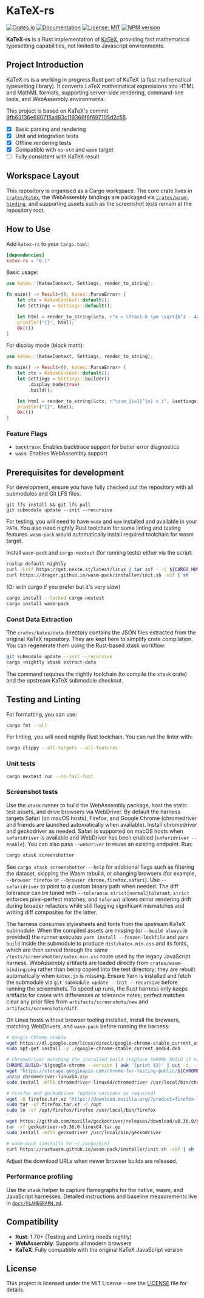 # KaTeX-rs

[![Crates.io](https://img.shields.io/crates/v/katex-rs.svg)](https://crates.io/crates/katex-rs)
[![Documentation](https://docs.rs/katex-rs/badge.svg)](https://docs.rs/katex-rs)
[![License: MIT](https://img.shields.io/badge/License-MIT-yellow.svg)](https://opensource.org/licenses/MIT)
[![NPM version](https://img.shields.io/npm/v/katex-rs.svg)](https://www.npmjs.com/package/katex-rs)

**KaTeX-rs** is a Rust implementation of [KaTeX](https://github.com/KaTeX/KaTeX), providing fast mathematical typesetting capabilities, not limited to Javascript environments.

## Project Introduction

KaTeX-rs is a working in progress Rust port of KaTeX (a fast mathematical typesetting library). It converts LaTeX mathematical expressions into HTML and MathML formats, supporting server-side rendering, command-line tools, and WebAssembly environments.

This project is based on KaTeX's commit [9fb63136e680715ad83c119366f6f697105d2c55](https://github.com/KaTeX/KaTeX/commit/9fb63136e680715ad83c119366f6f697105d2c55).

- [x] Basic parsing and rendering
- [x] Unit and integration tests
- [x] Offline rendering tests
- [x] Compatible with `no-std` and `wasm` target
- [ ] Fully consistent with KaTeX result

## Workspace Layout

This repository is organised as a Cargo workspace. The core crate lives in [`crates/katex`](crates/katex), the WebAssembly bindings are packaged via [`crates/wasm-binding`](crates/wasm-binding), and supporting assets such as the screenshot tests remain at the repository root.

## How to Use

Add `katex-rs` to your `Cargo.toml`:

```toml
[dependencies]
katex-rs = "0.1"
```

Basic usage:

```rust
use katex::{KatexContext, Settings, render_to_string};

fn main() -> Result<(), katex::ParseError> {
    let ctx = KatexContext::default();
    let settings = Settings::default();

    let html = render_to_string(&ctx, r"x = \frac{-b \pm \sqrt{b^2 - 4ac}}{2a}", &settings)?;
    println!("{}", html);
    Ok(())
}
```

For display mode (block math):

```rust
use katex::{KatexContext, Settings, render_to_string};

fn main() -> Result<(), katex::ParseError> {
    let ctx = KatexContext::default();
    let settings = Settings::builder()
        .display_mode(true)
        .build();

    let html = render_to_string(&ctx, r"\sum_{i=1}^{n} x_i", &settings)?;
    println!("{}", html);
    Ok(())
}
```

### Feature Flags

- `backtrace`: Enables backtrace support for better error diagnostics
- `wasm`: Enables WebAssembly support

## Prerequisites for development

For development, ensure you have fully checked out the repository with all submodules and Git LFS files:
```
git lfs install && git lfs pull
git submodule update --init --recursive
```

For testing, you will need to have `node` and `npm` installed and available in your `PATH`.
You also need nightly Rust toolchain for some linting and testing features.
`wasm-pack` would automatically install required toolchain for wasm target.

Install `wasm-pack` and `cargo-nextest` (for running tests) either via the script:
```bash
rustup default nightly
curl -LsSf https://get.nexte.st/latest/linux | tar zxf - -C ${CARGO_HOME:-~/.cargo}/bin
curl https://drager.github.io/wasm-pack/installer/init.sh -sSf | sh
```

(Or with cargo if you prefer but it's very slow)
```bash
cargo install --locked cargo-nextest
cargo install wasm-pack
```

### Const Data Extraction

The `crates/katex/data` directory contains the JSON files extracted from the original KaTeX repository. They are kept here to simplify crate compilation. You can regenerate them using the Rust-based xtask workflow:

```bash
git submodule update --init --recursive
cargo +nightly xtask extract-data
```

The command requires the nightly toolchain (to compile the `xtask` crate) and the upstream KaTeX submodule checkout.

## Testing and Linting

For formatting, you can use:

```bash
cargo fmt --all
```

For linting, you will need nightly Rust toolchain. You can run the linter with:

```bash
cargo clippy --all-targets --all-features
```

### Unit tests
```bash
cargo nextest run --no-fail-fast
```

### Screenshot tests

Use the `xtask` runner to build the WebAssembly package, host the static test
assets, and drive browsers via WebDriver. By default the harness targets Safari
(on macOS hosts), Firefox, and Google Chrome (chromedriver and friends are
launched automatically when available). Install chromedriver and geckodriver as
needed. Safari is supported on macOS hosts when `safaridriver` is available and
WebDriver has been enabled (`safaridriver --enable`). You can also pass
`--webdriver` to reuse an existing endpoint. Run:

```bash
cargo xtask screenshotter
```

See `cargo xtask screenshotter --help` for additional flags such as filtering
the dataset, skipping the Wasm rebuild, or changing browsers (for example,
`--browser firefox` or `--browser chrome,firefox,safari`). Use `--safaridriver`
to point to a custom binary path when needed. The diff tolerance can be tuned
with `--tolerance strict|normal|tolerant`, `strict` enforces pixel-perfect matches, and `tolerant` allows minor rendering drift during broader refactors while still flagging
significant mismatches and writing diff composites for the latter.

The harness consumes stylesheets and fonts from the upstream KaTeX submodule.
When the compiled assets are missing (or `--build always` is provided) the
runner executes `yarn install --frozen-lockfile` and `yarn build` inside the
submodule to produce `dist/katex.min.css` and its fonts, which are then served
through the same `/tests/screenshotter/katex.min.css` route used by the legacy
JavaScript harness. WebAssembly artifacts are loaded directly from
`crates/wasm-binding/pkg` rather than being copied into the test directory; they are
rebuilt automatically when `katex.js` is missing. Ensure Yarn is installed and
fetch the submodule via `git submodule update --init --recursive` before running
the screenshots. To speed up runs, the Rust harness only keeps artifacts for
cases with differences or tolerance notes; perfect matches clear any prior files
from `artifacts/screenshots/new` and `artifacts/screenshots/diff`.

On Linux hosts without browser tooling installed, install the browsers,
matching WebDrivers, and `wasm-pack` before running the harness:

```bash
# Google Chrome stable
wget https://dl.google.com/linux/direct/google-chrome-stable_current_amd64.deb
sudo apt-get install -y ./google-chrome-stable_current_amd64.deb

# ChromeDriver matching the installed build (replace CHROME_BUILD if needed)
CHROME_BUILD="$(google-chrome --version | awk '{print $3}' | cut -d. -f1-4)"
wget "https://storage.googleapis.com/chrome-for-testing-public/${CHROME_BUILD}/linux64/chromedriver-linux64.zip"
unzip chromedriver-linux64.zip
sudo install -m755 chromedriver-linux64/chromedriver /usr/local/bin/chromedriver

# Firefox and geckodriver (update versions as required)
wget -O firefox.tar.xz "https://download.mozilla.org/?product=firefox-latest&os=linux64&lang=en-US"
sudo tar -xf firefox.tar.xz -C /opt
sudo ln -sf /opt/firefox/firefox /usr/local/bin/firefox

wget https://github.com/mozilla/geckodriver/releases/download/v0.36.0/geckodriver-v0.36.0-linux64.tar.gz
tar -xf geckodriver-v0.36.0-linux64.tar.gz
sudo install -m755 geckodriver /usr/local/bin/geckodriver

# wasm-pack (installs to ~/.cargo/bin)
curl https://rustwasm.github.io/wasm-pack/installer/init.sh -sSf | sh
```

Adjust the download URLs when newer browser builds are released.

### Performance profiling

Use the `xtask` helper to capture flamegraphs for the native, wasm, and
JavaScript harnesses. Detailed instructions and baseline measurements live in
[`docs/FLAMEGRAPH.md`](docs/FLAMEGRAPH.md).

## Compatibility

- **Rust**: 1.70+ (Testing and Linting needs nightly)
- **WebAssembly**: Supports all modern browsers
- **KaTeX**: Fully compatible with the original KaTeX JavaScript version

## License

This project is licensed under the MIT License - see the [LICENSE](LICENSE) file for details.